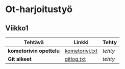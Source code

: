 # Ot-harjoitustyö

## Viikko1
Tehtävä | Linkki | Tehty
--------|--------|-------
**kometorivin opettelu** | [kometorivi.txt](https://github.com/MTajakka/ot-harjoitustyo/blob/master/laskarit/viikko1/kometorivi.txt) | *tehty*
**Git alkeet** | [gitlog.txt](https://github.com/MTajakka/ot-harjoitustyo/blob/master/laskarit/viikko1/gitlog.txt) | *tehty*

